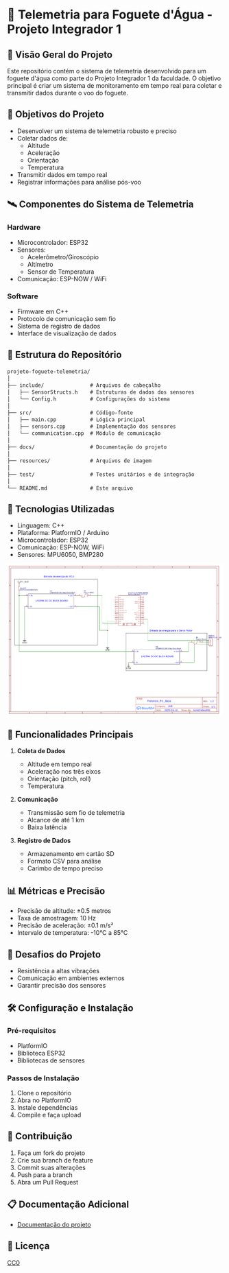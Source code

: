 # 🚀 Telemetria para Foguete d'Água - Projeto Integrador 1

## 📌 Visão Geral do Projeto

Este repositório contém o sistema de telemetria desenvolvido para um foguete d'água como parte do Projeto Integrador 1 da faculdade. O objetivo principal é criar um sistema de monitoramento em tempo real para coletar e transmitir dados durante o voo do foguete.

## 🎯 Objetivos do Projeto

- Desenvolver um sistema de telemetria robusto e preciso
- Coletar dados de:
  - Altitude
  - Aceleração
  - Orientação
  - Temperatura
- Transmitir dados em tempo real
- Registrar informações para análise pós-voo

## 🛰️ Componentes do Sistema de Telemetria

### Hardware
- Microcontrolador: ESP32
- Sensores:
  - Acelerômetro/Giroscópio
  - Altímetro
  - Sensor de Temperatura
- Comunicação: ESP-NOW / WiFi

### Software
- Firmware em C++
- Protocolo de comunicação sem fio
- Sistema de registro de dados
- Interface de visualização de dados

## 📂 Estrutura do Repositório

```
projeto-foguete-telemetria/
│
├── include/               # Arquivos de cabeçalho
│   ├── SensorStructs.h    # Estruturas de dados dos sensores
│   └── Config.h           # Configurações do sistema
│
├── src/                   # Código-fonte
│   ├── main.cpp           # Lógica principal
│   ├── sensors.cpp        # Implementação dos sensores
│   └── communication.cpp  # Módulo de comunicação
│
├── docs/                  # Documentação do projeto
│
├── resources/             # Arquivos de imagem
│
├── test/                  # Testes unitários e de integração
│
└── README.md              # Este arquivo
```

## 🔧 Tecnologias Utilizadas

- Linguagem: C++
- Plataforma: PlatformIO / Arduino
- Microcontrolador: ESP32
- Comunicação: ESP-NOW, WiFi
- Sensores: MPU6050, BMP280

<div style="text-align: center;">
    <img src="./resources/base.schematic.png" alt="Esquematico do projeto" width="600">
</div>

## 🚀 Funcionalidades Principais

1. **Coleta de Dados**
   - Altitude em tempo real
   - Aceleração nos três eixos
   - Orientação (pitch, roll)
   - Temperatura

2. **Comunicação**
   - Transmissão sem fio de telemetria
   - Alcance de até 1 km
   - Baixa latência

3. **Registro de Dados**
   - Armazenamento em cartão SD
   - Formato CSV para análise
   - Carimbo de tempo preciso

## 📊 Métricas e Precisão

- Precisão de altitude: ±0.5 metros
- Taxa de amostragem: 10 Hz
- Precisão de aceleração: ±0.1 m/s²
- Intervalo de temperatura: -10°C a 85°C

## 🔬 Desafios do Projeto

- Resistência a altas vibrações
- Comunicação em ambientes externos
- Garantir precisão dos sensores

## 🛠️ Configuração e Instalação

### Pré-requisitos
- PlatformIO
- Biblioteca ESP32
- Bibliotecas de sensores

### Passos de Instalação
1. Clone o repositório
2. Abra no PlatformIO
3. Instale dependências
4. Compile e faça upload


## 🤝 Contribuição

1. Faça um fork do projeto
2. Crie sua branch de feature
3. Commit suas alterações
4. Push para a branch
5. Abra um Pull Request

## 📋 Documentação Adicional

- [Documentação do projeto](https://twchronous.github.io/Projeto-Integrador-1/md_readme.html)

## 📄 Licença

[CC0](./LICENSE)

